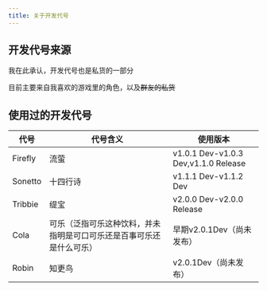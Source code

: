 ```yaml
---
title: 关于开发代号
---
```


## 开发代号来源

我在此承认，开发代号也是私货的一部分

目前主要来自我喜欢的游戏里的角色，以及~~群友的私货~~

## 使用过的开发代号

|代号|代号含义|使用版本|
|----|----|----|
|Firefly|流萤|v1.0.1 Dev-v1.0.3 Dev,v1.1.0 Release|
|Sonetto|十四行诗|v1.1.1 Dev-v1.1.2 Dev|
|Tribbie|缇宝|v2.0.0 Dev-v2.0.0 Release|
|Cola|可乐（泛指可乐这种饮料，并未指明是可口可乐还是百事可乐还是什么可乐）|早期v2.0.1Dev（尚未发布）|
|Robin|知更鸟|v2.0.1Dev（尚未发布）|